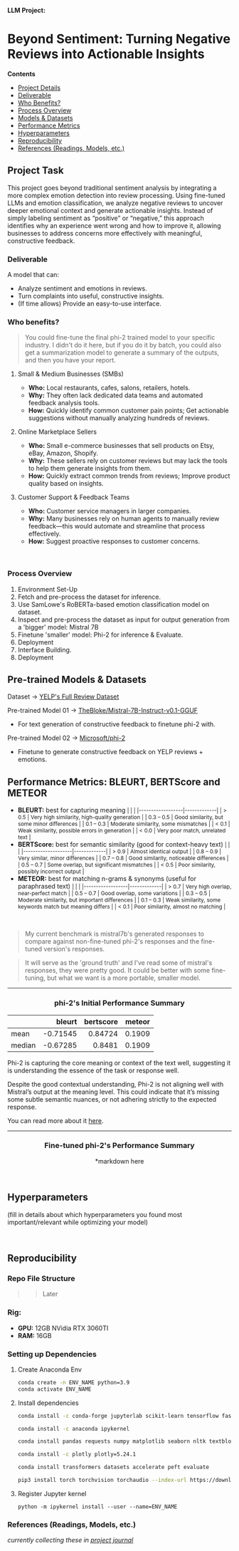 **LLM Project:**
# Beyond Sentiment: Turning Negative Reviews into Actionable Insights

**Contents**
- [Project Details](#project-task)
- [Deliverable](#deliverable)
- [Who Benefits?](#who-benefits)
- [Process Overview](#process-overview)
- [Models & Datasets](#pre-trained-models--datasets)
- [Performance Metrics](#performance-metrics)
- [Hyperparameters](#hyperparameters)
- [Reproducibility](#reproducibility)
- [References (Readings, Models, etc.)](#references-readings-models-etc)

## **Project Task**
This project goes beyond traditional sentiment analysis by integrating a more complex emotion detection into review processing. Using fine-tuned LLMs and emotion classification, we analyze negative reviews to uncover deeper emotional context and generate actionable insights. Instead of simply labeling sentiment as “positive” or “negative,” this approach identifies why an experience went wrong and how to improve it, allowing businesses to address concerns more effectively with meaningful, constructive feedback.

### Deliverable
A model that can:
- Analyze sentiment and emotions in reviews.
- Turn complaints into useful, constructive insights.
- (If time allows) Provide an easy-to-use interface.

### Who benefits?
> You could fine-tune the final phi-2 trained model to your specific industry. I didn't do it here, but if you do it by batch, you could also get a summarization model to generate a summary of the outputs, and then you have your report.

1. Small & Medium Businesses (SMBs)
    - **Who:** Local restaurants, cafes, salons, retailers, hotels.
    - **Why:** They often lack dedicated data teams and automated feedback analysis tools.
    - **How:** Quickly identify common customer pain points; Get actionable suggestions without manually analyzing hundreds of reviews.

2. Online Marketplace Sellers
    - **Who:** Small e-commerce businesses that sell products on Etsy, eBay, Amazon, Shopify.
    - **Why:** These sellers rely on customer reviews but may lack the tools to help them generate insights from them.
    - **How:** Quickly extract common trends from reviews; Improve product quality based on insights.

3. Customer Support & Feedback Teams
    - **Who:** Customer service managers in larger companies.
    - **Why:** Many businesses rely on human agents to manually review feedback—this would automate and streamline that process effectively.
    - **How:** Suggest proactive responses to customer concerns.

<br>

### **Process Overview**
1. Environment Set-Up
2. Fetch and pre-process the dataset for inference.
3. Use SamLowe's RoBERTa-based emotion classification model on dataset.
4. Inspect and pre-process the dataset as input for output generation from a 'bigger' model: Mistral 7B
5. Finetune 'smaller' model: Phi-2 for inference & Evaluate.
6. Deployment
7. Interface Building.
8. Deployment


## Pre-trained Models & Datasets
Dataset &rarr; [YELP's Full Review Dataset](https://huggingface.co/datasets/Yelp/yelp_review_full)

Pre-trained Model 01 &rarr; [TheBloke/Mistral-7B-Instruct-v0.1-GGUF](https://huggingface.co/mistralai/Mistral-7B-v0.1)
- For text generation of constructive feedback to finetune phi-2 with.

Pre-trained Model 02 &rarr; [Microsoft/phi-2](https://huggingface.co/microsoft/phi-2)
- Finetune to generate constructive feedback on YELP reviews + emotions.

## Performance Metrics: BLEURT, BERTScore and METEOR
- **BLEURT:** best for capturing meaning
    <span style="font-size:12px;">
    |  | |
    |------------------|-------------|
    | > 0.5            | Very high similarity, high-quality generation |
    | 0.3 – 0.5        | Good similarity, but some minor differences |
    | 0.1 – 0.3        | Moderate similarity, some mismatches |
    | < 0.1            | Weak similarity, possible errors in generation |
    | < 0.0            | Very poor match, unrelated text |
    </span>
- **BERTScore:** best for semantic similarity (good for context-heavy text)
    <span style="font-size:12px;">
    | | |
    |--------------------|-------------|
    | > 0.9              | Almost identical output |
    | 0.8 – 0.9          | Very similar, minor differences |
    | 0.7 – 0.8          | Good similarity, noticeable differences |
    | 0.5 – 0.7          | Some overlap, but significant mismatches |
    | < 0.5              | Poor similarity, possibly incorrect output |
    </span>
- **METEOR:** best for matching n-grams & synonyms (useful for paraphrased text)
    <span style="font-size:12px;">
    | | |
    |------------------|-------------|
    | > 0.7            | Very high overlap, near-perfect match |
    | 0.5 – 0.7        | Good overlap, some variations |
    | 0.3 – 0.5        | Moderate similarity, but important differences |
    | 0.1 – 0.3        | Weak similarity, some keywords match but meaning differs |
    | < 0.1            | Poor similarity, almost no matching |
    </span>

<br>

> My current benchmark is mistral7b's generated responses to compare against non-fine-tuned phi-2's responses and the fine-tuned version's responses.

> It will serve as the 'ground truth' and I've read some of mistral's responses, they were pretty good. It could be better with some fine-tuning, but what we want is a more portable, smaller model.

---

### <center> phi-2's Initial Performance Summary</center>

<center>

|        |   bleurt |   bertscore |   meteor |
|:-------|---------:|------------:|---------:|
| mean   | -0.71545 |     0.84724 |   0.1909 |
| median | -0.67285 |     0.8481  |   0.1909 |

</center>

Phi-2 is capturing the core meaning or context of the text well, suggesting it is understanding the essence of the task or response well. 

Despite the good contextual understanding, Phi-2 is not aligning well with Mistral’s output at the meaning level. This could indicate that it’s missing some subtle semantic nuances, or not adhering strictly to the expected response.

You can read more about it [here](/notebooks/3-pre-trained-model.ipynb).

---

### <center> Fine-tuned phi-2's Performance Summary </center>

<center>

*markdown here

</center>



<br>


## Hyperparameters
(fill in details about which hyperparameters you found most important/relevant while optimizing your model)

<br>

## **Reproducibility**
### Repo File Structure
>> Later

### Rig:
- **GPU:** 12GB NVidia RTX 3060TI
- **RAM:** 16GB

### Setting up Dependencies
1. Create Anaconda Env
    ```bash
    conda create -n ENV_NAME python=3.9
    conda activate ENV_NAME
    ```
2. Install dependencies
    ```bash
    conda install -c conda-forge jupyterlab scikit-learn tensorflow fastapi joblib fastparquet pyarrow pillow

    conda install -c anaconda ipykernel

    conda install pandas requests numpy matplotlib seaborn nltk textblob ipywidgets

    conda install -c plotly plotly=5.24.1

    conda install transformers datasets accelerate peft evaluate
    
    pip3 install torch torchvision torchaudio --index-url https://download.pytorch.org/whl/cu126 # Check the official pytorch page for installations for your device/versions.
    
    ```
3. Register Jupyter kernel

    `python -m ipykernel install --user --name=ENV_NAME`


### References (Readings, Models, etc.)
*currently collecting these in [project journal](/Project_Journal.md)*